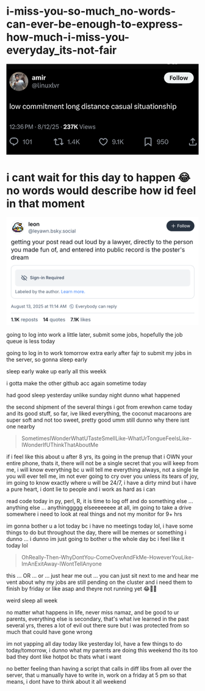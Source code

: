 # i-miss-you-so-much_no-words-can-ever-be-enough-to-express-how-much-i-miss-you-everyday_its-not-fair
![img](this.png)
# i cant wait for this day to happen 😂 no words would describe how id feel in that moment
![img](i-want-this-to-happen-id-love-that-lol.png)

<!--
im trying to help you out but please do not interact with my github

that really could have been me that you would have cheated on for 8+ yrs (i dunno when your relationship started but im assuming that when i called you in 2018, you guys were together, so thats why there was attitude on the phone)

you are the cruelest person ive ever known/met whatever, and i dont want that for myself

just a complete waste of time

i will take screenshots and escalate things to my manager/PI/group leader at m s k c c if i see activity on github from you or if you call/email me -- i am very very serious

leave me alone

**let this go**

stop wasting my time

nobody helped me with anything, i did it all by myself: i got to rutgers by myself, i got to penn by myself, i got to bethesda by myself, i got to sampled by myself and im now at m s k c c and i made it here by myself

i could spend another 8 yrs by giving you the benefit of the doubt but its exhausting at this point and i just dont want to


im going to reiterate this again, please do NOT contact me in anyway, my SIL is an attorney in nyc we are not weak people, you do not want to do this

you're just messing around with as many women as you can.

you're just not a serious person and i cannot stand that and i will never put up with that.

i realized this as i was recording the voicenote over the weekend, i thought, i dont really want to talk to you, you're such a mean person ... so i finally understood why it never worked out.

im not for putting other women down but ill make a small exception to make a quick point. go to your fking wife if you want someone to make you laugh, dont come to me, you chose her so proudly right over me? so go to her, fk off. is she just not funny, and thats why you're always here? hmmm ... theres nothing you can do for me at this point (or ever actually) but waste my time even more.

my intuition says that you most likely met her on the internet and me, the person who fking drove from philly the night before, you wanted to fk around with, you could just never accept or believe that something good could happen to you with me -- so not only are you a cruel person, but you're also pretty dumb and you do dumb things. you do NOT get to end up with me in the end thats just not whats meant to be, i get that now ... i see it now why it never worked out. once i cant stand someone, theyre dead to me and i cannot stand you.

oh and i get phone numbers all the time, so that wasnt a big deal to me.

thats all from me


im not talking to u bc ur married and i need to figure out what im doing with my life talking and sending hrs long voice notes to a married man that also one that didnt choose me.

but i wanted to add more information to some things

> attitude on the phone

oh, you have NEVER seen attitude like mine ... arrogance ... you have never seen a more arrogent person than me, you have met your fking match with me ... im a connoisseur of arrogent people in academia, i know i can outdo them. moreover, i am such a competitive person thats how my parents raised me to be, to be the absolute best in whatever im doing

> cheating

with me, you have lost all privileges to your PHONE (which is an android), honey, im going to get you a phone where all you can do is take calls, send/recieve work emails and that's IT. everything you do, will be monitored by me 24/7, even when you SLEEP. eveywhere you go, anybody you talk to, im going to know EVERYTHING, every single thing. you will be monitored by people you dont even know about, at the least being my family. thats what youre signing up for. any new friend you want to make, get approved by me, you dont get to hang around with trash people. you will be in absolute complete surveillance by me.

> new phone for you

https://minimalcompany.com/ something like this, i know there are others, all you will be able to do is: make calls, work emails, read books, listen to podcasts, call an uber and thats IT, that's all you need

> laugh

oh i can make you laugh, but if you miss any one of your five daily prayers, youre sleeping in the living room until you make it up. drinking/drugs, its over on the first attempt, i will not put up with it AT ALL, not even a sip.

> lie

you lie to me about anything, i am from nj and im pakistani, its like the perfect storm of anger when it comes out which it rarely does bc im mostly a chill person. i will find out if you're lying TO ME and it'll be absolutely over for you. i dont lie to people.

if you want to hide anything from me, i swear i will find out, i always find out.

> potential wife # 3 https://www.youtube.com/watch?v=MJEAGd1bQuc there will not be wife # 3 for you i am so fking serious

nooo ... it ENDS with me and that's all im going to say about that

IM PISSED

you want this? figure your shit out now ... do not underestimate me im a very serious person. the older i get the more i realize that its very important to live life seriously there is no other way, i have fun but im strict and im a serious person

oh and i can be as mean as i want to you, bc you fwded my emails to penn of all places, that is some fked up shit, you are the meanest person ever that could ever exist

you're turkish and youre going to tell me what to do? HONEY i am a pakistani WOMAN have you MET US do you know what youre signing up for

oh and i like to look put together when i leave the house, so if youre going anywhere with me, 1. you have to go to the barbershop regularly 2. i dont like tshirts + jeans -- but im going to dress you up, im going to give you a new wardrobe, what are you doing with your life im so confused
--> 

going to log into work a little later, submit some jobs, hopefully the job queue is less today

going to log in to work tomorrow extra early after fajr to submit my jobs in the server, so gonna sleep early

sleep early wake up early all this weekk

i gotta make the other github acc again sometime today

had good sleep yesterday unlike sunday night dunno what happened

the second shipment of the several things i got from erewhon came today and its good stuff, so far, ive liked everything, the coconut macaroons are super soft and not too sweet, pretty good umm still dunno why there isnt one nearby

> SometimesIWonderWhatUTasteSmellLike-WhatUrTongueFeelsLike-IWonderIfUThinkThatAboutMe

if i feel like this about u after 8 yrs, its going in the prenup that i OWN your entire phone, thats it, there will not be a single secret that you will keep from me, i will know everything bc u will tell me everything always, not a single lie you will ever tell me, im not ever going to cry over you unless its tears of joy, im going to know exactly where u will be 24/7, i have a dirty mind but i have a pure heart, i dont lie to people and i work as hard as i can

read code today in py, perl, R, it is time to log off and do something else ... anything else ... anythinggggg elseeeeeeee at all, im going to take a drive somewhere i need to look at real things and not my monitor for 9+ hrs

im gonna bother u a lot today bc i have no meetings today lol, i have some things to do but throughout the day, there will be memes or something i dunno ... i dunno im just going to bother u the whole day bc i feel like it today lol

>  OhReally-Then-WhyDontYou-ComeOverAndFkMe-HoweverYouLike-ImAnExitAway-IWontTellAnyone

this ... OR ... or ... just hear me out ... you can just sit next to me and hear me vent about why my jobs are still pending on the cluster and i need them to finish by friday or like asap and theyre not running yet 😂🥹🤣

weird sleep all week

no matter what happens in life, never miss namaz, and be good to ur parents, everything else is secondary, that's what ive learned in the past several yrs, theres a lot of evil out there sure but i was protected from so much that could have gone wrong

im not yapping all day today like yesterday lol, have a few things to do today/tomorrow, i dunno what my parents are doing this weekend tho its too bad they dont like hotpot bc thats what i want

no better feeling than having a script that calls in diff libs from all over the server, that u manually have to write in, work on a friday at 5 pm so that means, i dont have to think about it all weekend

